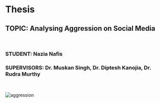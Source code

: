 # Thesis

## TOPIC: Analysing Aggression on Social Media
<br/>

### STUDENT: Nazia Nafis
### SUPERVISORS: Dr. Muskan Singh, Dr. Diptesh Kanojia, Dr. Rudra Murthy
<br/>

![aggression](https://www.siliconrepublic.com/wp-content/uploads/2021/08/social-media-outrage-scaled-1-718x523.jpeg)

